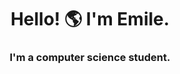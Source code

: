 <h1 align="center">Hello! 🌎 I'm Emile.</h1>
<h3 align="center">I'm a computer science student. </h3>

<!--
**Emile1636/Emile1636** is a ✨ _special_ ✨ repository because its `README.md` (this file) appears on your GitHub profile.

Here are some ideas to get you started:
🌔
- 🔭 I’m currently working on ...
- 🌱 I’m currently learning ...
- 👯 I’m looking to collaborate on ...
- 🤔 I’m looking for help with ...
- 💬 Ask me about ...
- 📫 How to reach me: ...
- 😄 Pronouns: ...
- ⚡ Fun fact: ...
-->
